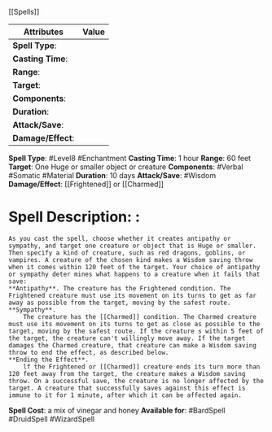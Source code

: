 [[Spells]]

| Attributes         | Value |
| ------------------ | ----- |
| **Spell Type**:    |       |
| **Casting Time**:  |       |
| **Range**:         |       |
| **Target**:        |       |
| **Components**:    |       |
| **Duration**:      |       |
| **Attack/Save**:   |       |
| **Damage/Effect**: |       |

**Spell Type**: #Level8 #Enchantment 
**Casting Time**: 1 hour
**Range**: 60 feet
**Target**: One Huge or smaller object or creature
**Components**: #Verbal #Somatic #Material 
**Duration**: 10 days
**Attack/Save**: #Wisdom 
**Damage/Effect**: [[Frightened]] or [[Charmed]]

# Spell Description: : 
	As you cast the spell, choose whether it creates antipathy or sympathy, and target one creature or object that is Huge or smaller. Then specify a kind of creature, such as red dragons, goblins, or vampires. A creature of the chosen kind makes a Wisdom saving throw when it comes within 120 feet of the target. Your choice of antipathy or sympathy deter mines what happens to a creature when it fails that save:
	**Antipathy**. The creature has the Frightened condition. The Frightened creature must use its movement on its turns to get as far away as possible from the target, moving by the safest route.
	**Sympathy**.
		The creature has the [[Charmed]] condition. The Charmed creature must use its movement on its turns to get as close as possible to the target, moving by the safest route. If the creature s within 5 feet of the target, the creature can't willingly move away. If the target damages the Charmed creature, that creature can make a Wisdom saving throw to end the effect, as described below.
	**Ending the Effect**. 
		lf the Frightened or [[Charmed]] creature ends its turn more than 120 feet away from the target, the creature makes a Wisdom saving throw. On a successful save, the creature is no longer affected by the target. A creature that successfully saves against this effect is immune to it for 1 minute, after which it can be affected again.

**Spell Cost**: a mix of vinegar and honey
**Available for**: #BardSpell #DruidSpell #WizardSpell 